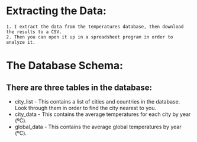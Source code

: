 # Extracting the Data:
	1. I extract the data from the temperatures database, then download the results to a CSV. 
	2. Then you can open it up in a spreadsheet program in order to analyze it.
# The Database Schema:
## There are three tables in the database:
- city_list - This contains a list of cities and countries in the database. Look through them in order to find the city nearest to you.
- city_data - This contains the average temperatures for each city by year (ºC).
- global_data - This contains the average global temperatures by year (ºC).

